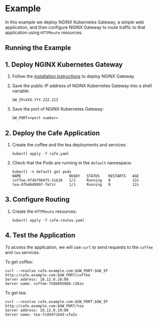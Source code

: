 # Example

In this example we deploy NGINX Kubernetes Gateway, a simple web application, and then configure NGINX Gateway to route traffic to that application using `HTTPRoute` resources.

## Running the Example

## 1. Deploy NGINX Kubernetes Gateway

1. Follow the [installation instructions](https://github.com/nginxinc/nginx-kubernetes-gateway/blob/main/README.md#run-nginx-gateway) to deploy NGINX Gateway.

1. Save the public IP address of NGINX Kubernetes Gateway into a shell variable:
   
   ```
   GW_IP=XXX.YYY.ZZZ.III
   ```

1. Save the port of NGINX Kubernetes Gateway:
   
   ```
   GW_PORT=<port number>
   ```

## 2. Deploy the Cafe Application  

1. Create the coffee and the tea deployments and services:
   
   ```
   kubectl apply -f cafe.yaml
   ```

1. Check that the Pods are running in the `default` namespace:

   ```
   kubectl -n default get pods
   NAME                      READY   STATUS    RESTARTS   AGE
   coffee-6f4b79b975-2sb28   1/1     Running   0          12s
   tea-6fb46d899f-fm7zr      1/1     Running   0          12s
   ```

## 3. Configure Routing

1. Create the `HTTPRoute` resources:

   ```
   kubectl apply -f cafe-routes.yaml
   ```

## 4. Test the Application

To access the application, we will use `curl` to send requests to the `coffee` and `tea` services. 

To get coffee:

```
curl --resolve cafe.example.com:$GW_PORT:$GW_IP http://cafe.example.com:$GW_PORT/coffee
Server address: 10.12.0.18:80
Server name: coffee-7586895968-r26zn
```

To get tea:

```
curl --resolve cafe.example.com:$GW_PORT:$GW_IP http://cafe.example.com:$GW_PORT/tea
Server address: 10.12.0.19:80
Server name: tea-7cd44fcb4d-xfw2x
```
